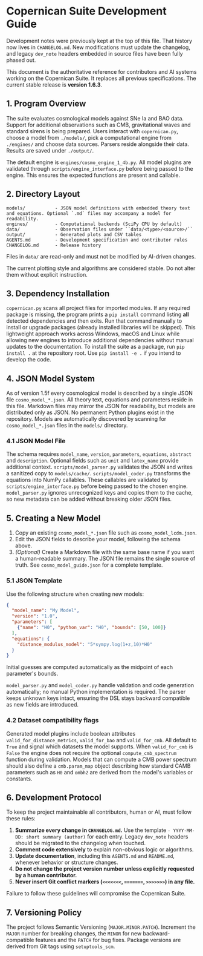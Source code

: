 # Copernican Suite Development Guide

Development notes were previously kept at the top of this file. That history now
lives in `CHANGELOG.md`. New modifications must update the changelog, and legacy
`dev_note` headers embedded in source files have been fully phased out.

This document is the authoritative reference for contributors and AI systems working on the Copernican Suite. It replaces all previous specifications. The current stable release is **version 1.6.3**.

## 1. Program Overview
The suite evaluates cosmological models against SNe Ia and BAO data. Support for
additional observations such as CMB, gravitational waves and standard sirens is
being prepared. Users interact with `copernican.py`, choose a model from
`./models/`, pick a computational engine from `./engines/` and choose data
sources. Parsers reside alongside their data. Results are saved under
`./output/`.

The default engine is `engines/cosmo_engine_1_4b.py`. All model plugins are validated
through `scripts/engine_interface.py` before being passed to the engine. This
ensures the expected functions are present and callable.

## 2. Directory Layout
```
models/           - JSON model definitions with embedded theory text and equations. Optional `.md` files may accompany a model for readability.
engines/          - Computational backends (SciPy CPU by default)
data/             - Observation files under ``data/<type>/<source>/``
output/           - Generated plots and CSV tables
AGENTS.md         - Development specification and contributor rules
CHANGELOG.md      - Release history
```
Files in `data/` are read-only and must not be modified by AI-driven changes.

The current plotting style and algorithms are considered stable. Do not alter
them without explicit instruction.

## 3. Dependency Installation
`copernican.py` scans all project files for imported modules. If any required
package is missing, the program prints a `pip install` command listing **all**
detected dependencies and then exits. Run that command manually to install or
upgrade packages (already installed libraries will be skipped). This
lightweight approach works across Windows, macOS and Linux while allowing new
engines to introduce additional dependencies without manual updates to the
documentation.
To install the suite as a package, run `pip install .` at the repository root. Use `pip install -e .` if you intend to develop the code.

## 4. JSON Model System
As of version 1.5f every cosmological model is described by a single JSON file
`cosmo_model_*.json`. All theory text, equations and parameters reside in this
file. Markdown files may mirror the JSON for readability, but models are
distributed only as JSON. No permanent Python plugins exist in the repository.
Models are automatically discovered
by scanning for `cosmo_model_*.json` files in the `models/` directory.

### 4.1 JSON Model File
The schema requires `model_name`, `version`, `parameters`, `equations`, `abstract` and `description`.
Optional fields such as `unit` and `latex_name` provide additional context.
`scripts/model_parser.py` validates the JSON and writes a sanitized copy to
`models/cache/`. `scripts/model_coder.py` transforms the equations into NumPy
callables. These callables are validated by `scripts/engine_interface.py` before
being passed to the chosen engine.
`model_parser.py` ignores unrecognized keys and copies them to the cache, so
new metadata can be added without breaking older JSON files.

## 5. Creating a New Model
1. Copy an existing `cosmo_model_*.json` file such as `cosmo_model_lcdm.json`.
2. Edit the JSON fields to describe your model, following the schema above.
3. *(Optional)* Create a Markdown file with the same base name if you want a
   human-readable summary. The JSON file remains the single source of truth.
See `cosmo_model_guide.json` for a complete template.

### 5.1 JSON Template
Use the following structure when creating new models:

```json
{
  "model_name": "My Model",
  "version": "1.0",
  "parameters": [
    {"name": "H0", "python_var": "H0", "bounds": [50, 100]}
  ],
  "equations": {
    "distance_modulus_model": "5*sympy.log(1+z,10)*H0"
  }
}
```
Initial guesses are computed automatically as the midpoint of each
parameter's bounds.

`model_parser.py` and `model_coder.py` handle validation and code generation
automatically; no manual Python implementation is required.
The parser keeps unknown keys intact, ensuring the DSL stays backward
compatible as new fields are introduced.

### 4.2 Dataset compatibility flags

Generated model plugins include boolean attributes `valid_for_distance_metrics`,
`valid_for_bao` and `valid_for_cmb`. All default to `True` and signal which
datasets the model supports. When `valid_for_cmb` is `False` the engine does not
require the optional `compute_cmb_spectrum` function during validation.
Models that can compute a CMB power spectrum should also define a `cmb.param_map`
object describing how standard CAMB parameters such as `H0` and `ombh2` are
derived from the model's variables or constants.

## 6. Development Protocol
To keep the project maintainable all contributors, human or AI, must follow these rules:
1. **Summarize every change in `CHANGELOG.md`.** Use the template `- YYYY-MM-DD: short summary (author)` for each entry. Legacy `dev_note` headers should be migrated to the changelog when touched.
2. **Comment code extensively** to explain non-obvious logic or algorithms.
3. **Update documentation**, including this `AGENTS.md` and `README.md`, whenever behavior or structure changes.
4. **Do not change the project version number unless explicitly requested by a human contributor.**
5. **Never insert Git conflict markers (`<<<<<<<`, `=======`, `>>>>>>>`) in any file.**

Failure to follow these guidelines will compromise the Copernican Suite.

## 7. Versioning Policy
The project follows Semantic Versioning (`MAJOR.MINOR.PATCH`). Increment the
`MAJOR` number for breaking changes, the `MINOR` for new backward-compatible
features and the `PATCH` for bug fixes. Package versions are derived from Git
tags using `setuptools_scm`.
